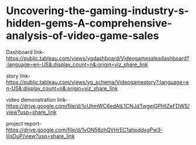 # Uncovering-the-gaming-industry-s-hidden-gems-A-comprehensive-analysis-of-video-game-sales


Dashboard link-https://public.tableau.com/views/vgdashboard/Videogamesalesdashboard?:language=en-US&:display_count=n&:origin=viz_share_link

story link-https://public.tableau.com/views/vg_schema/Videogamestory?:language=en-US&:display_count=n&:origin=viz_share_link

video demonstration link-https://drive.google.com/file/d/1cUhmWC6edAtL1CNJdTwgejGPHtZeFDWS/view?usp=share_link

project report-https://drive.google.com/file/d/1vON56zhQVHrEC1ahpddxgPw3-ljlsDuP/view?usp=share_link
